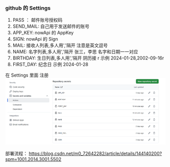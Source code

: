 ### github 的 Settings

1. PASS ： 邮件账号授权码
2. SEND_MAIL: 自己用于发送邮件的账号
3. APP_KEY: nowApi 的 AppKey
4. SIGN: nowApi 的 Sign
5. MAIL: 接收人列表,多人用','隔开 注意是英文逗号
6. NAME: 名字列表,多人用','隔开 张三，李思 名字和日期一一对应
7. BIRTHDAY: 生日列表,多人用','隔开 阴历接 r 示例 2024-01-28,2002-09-16r
8. FIRST_DAY: 纪念日 示例 2024-01-28

在 Settings 里面 注册
![Alt text](image.png)

部署流程： https://blog.csdn.net/m0_72642282/article/details/144140200?spm=1001.2014.3001.5502
